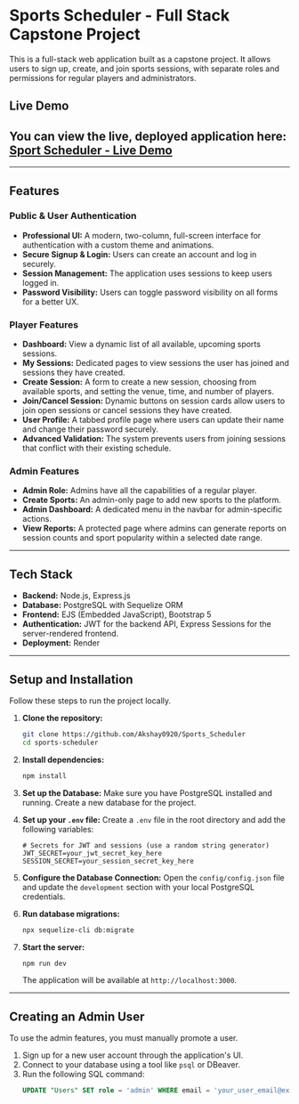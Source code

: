 # Sports Scheduler - Full Stack Capstone Project

This is a full-stack web application built as a capstone project. It allows users to sign up, create, and join sports sessions, with separate roles and permissions for regular players and administrators.

## Live Demo

You can view the live, deployed application here: **[Sport Scheduler - Live Demo](https://sport-scheduler-app.onrender.com)**
---

---

## Features

### Public & User Authentication
- **Professional UI:** A modern, two-column, full-screen interface for authentication with a custom theme and animations.
- **Secure Signup & Login:** Users can create an account and log in securely.
- **Session Management:** The application uses sessions to keep users logged in.
- **Password Visibility:** Users can toggle password visibility on all forms for a better UX.

### Player Features
- **Dashboard:** View a dynamic list of all available, upcoming sports sessions.
- **My Sessions:** Dedicated pages to view sessions the user has joined and sessions they have created.
- **Create Session:** A form to create a new session, choosing from available sports, and setting the venue, time, and number of players.
- **Join/Cancel Session:** Dynamic buttons on session cards allow users to join open sessions or cancel sessions they have created.
- **User Profile:** A tabbed profile page where users can update their name and change their password securely.
- **Advanced Validation:** The system prevents users from joining sessions that conflict with their existing schedule.

### Admin Features
- **Admin Role:** Admins have all the capabilities of a regular player.
- **Create Sports:** An admin-only page to add new sports to the platform.
- **Admin Dashboard:** A dedicated menu in the navbar for admin-specific actions.
- **View Reports:** A protected page where admins can generate reports on session counts and sport popularity within a selected date range.

---

## Tech Stack

- **Backend:** Node.js, Express.js
- **Database:** PostgreSQL with Sequelize ORM
- **Frontend:** EJS (Embedded JavaScript), Bootstrap 5
- **Authentication:** JWT for the backend API, Express Sessions for the server-rendered frontend.
- **Deployment:** Render

---


## Setup and Installation

Follow these steps to run the project locally.

1.  **Clone the repository:**
    ```bash
    git clone https://github.com/Akshay0920/Sports_Scheduler
    cd sports-scheduler
    ```

2.  **Install dependencies:**
    ```bash
    npm install
    ```

3.  **Set up the Database:**
    Make sure you have PostgreSQL installed and running. Create a new database for the project.

4.  **Set up your `.env` file:**
    Create a `.env` file in the root directory and add the following variables:
    ```
    # Secrets for JWT and sessions (use a random string generator)
    JWT_SECRET=your_jwt_secret_key_here
    SESSION_SECRET=your_session_secret_key_here
    ```
5.  **Configure the Database Connection:**
    Open the `config/config.json` file and update the `development` section with your local PostgreSQL credentials.

6.  **Run database migrations:**
    ```bash
    npx sequelize-cli db:migrate
    ```

7.  **Start the server:**
    ```bash
    npm run dev
    ```
    The application will be available at `http://localhost:3000`.

---

## Creating an Admin User
To use the admin features, you must manually promote a user.
1.  Sign up for a new user account through the application's UI.
2.  Connect to your database using a tool like `psql` or DBeaver.
3.  Run the following SQL command:
    ```sql
    UPDATE "Users" SET role = 'admin' WHERE email = 'your_user_email@example.com';
    ```
